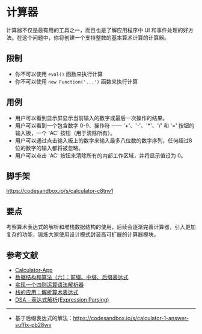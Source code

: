 # 计算器

计算器不仅是最有用的工具之一，而且也是了解应用程序中 UI 和事件处理的好方法。在这个问题中，你将创建一个支持整数的基本算术计算的计算器。

## 限制

- 你不可以使用 `eval()` 函数来执行计算
- 你不可以使用 `new Function('...')` 函数来执行计算

## 用例

- 用户可以看到显示屏显示当前输入的数字或最后一次操作的结果。
- 用户可以看到一个包含数字 0-9、操作符 —— '+'、'-'、'*'、'/' 和 '=' 按钮的输入板，一个 'AC' 按钮（用于清除所有）。
- 用户可以通过点击输入板上的数字来输入最多八位数的数字序列，任何超过8位的数字的输入都将被忽略。
- 用户可以点击 'AC' 按钮来清除所有的内部工作区域，并将显示值设为 0。

## 脚手架

https://codesandbox.io/s/calculator-c8tnv1

## 要点

考察算术表达式的解析和堆栈数据结构的使用，后续会逐渐完善计算器，引入更加复杂的功能，锻炼大家使用设计模式封装高可扩展的计算器模块。


## 参考文献

- [Calculator-App](https://github.com/florinpop17/app-ideas/blob/master/Projects/1-Beginner/Calculator-App.md)
- [数据结构和算法（六）：前缀、中缀、后缀表达式](https://zhuanlan.zhihu.com/p/37467928)
- [实现一个四则运算语法解析器](https://zhuanlan.zhihu.com/p/112460676)
- [栈的应用：解析算术表达式](https://www.cnblogs.com/flyingbread/archive/2007/02/03/638932.html)
- [DSA - 表达式解析(Expression Parsing)](https://iowiki.com/data_structures_algorithms/expression_parsing.html)

---

- 基于后缀表达式的解法：https://codesandbox.io/s/calculator-1-answer-suffix-pb28wv
